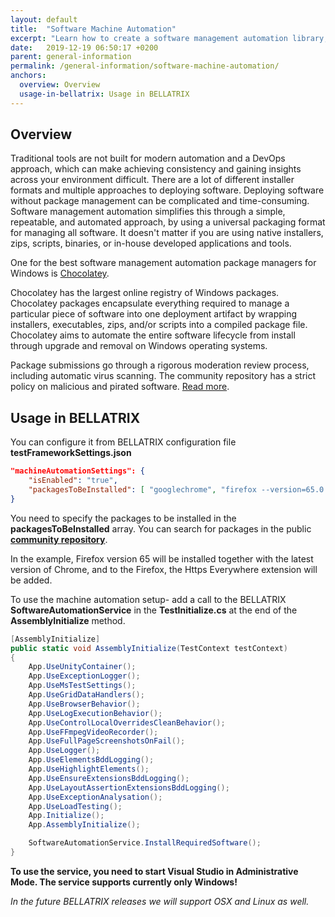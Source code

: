```yaml
---
layout: default
title:  "Software Machine Automation"
excerpt: "Learn how to create a software management automation library, allowing you to install/upgrade desired software such as browsers, extensions through code."
date:   2019-12-19 06:50:17 +0200
parent: general-information
permalink: /general-information/software-machine-automation/
anchors:
  overview: Overview
  usage-in-bellatrix: Usage in BELLATRIX
---
```

Overview
--------
Traditional tools are not built for modern automation and a DevOps approach, which can make achieving consistency and gaining insights across your environment difficult. There are a lot of different installer formats and multiple approaches to deploying software. Deploying software without package management can be complicated and time-consuming. Software management automation simplifies this through a simple, repeatable, and automated approach, by using a universal packaging format for managing all software. It doesn't matter if you are using native installers, zips, scripts, binaries, or in-house developed applications and tools.

One for the best software management automation package managers for Windows is [Chocolatey](https://chocolatey.org/). 

Chocolatey has the largest online registry of Windows packages. Chocolatey packages encapsulate everything required to manage a particular piece of software into one deployment artifact by wrapping installers, executables, zips, and/or scripts into a compiled package file. Chocolatey aims to automate the entire software lifecycle from install through upgrade and removal on Windows operating systems. 

Package submissions go through a rigorous moderation review process, including automatic virus scanning. The community repository has a strict policy on malicious and pirated software. [Read more](https://chocolatey.org/docs/moderation).

Usage in BELLATRIX
----------------------
You can configure it from BELLATRIX configuration file **testFrameworkSettings.json**
```json
"machineAutomationSettings": {
	"isEnabled": "true",
	"packagesToBeInstalled": [ "googlechrome", "firefox --version=65.0.2", "https-everywhere-firefox" ]
}
```
You need to specify the packages to be installed in the **packagesToBeInstalled** array. You can search for packages in the public **[community repository](https://chocolatey.org/)**.

In the example, Firefox version 65 will be installed together with the latest version of Chrome, and to the Firefox, the Https Everywhere extension will be added.

To use the machine automation setup- add a call to the BELLATRIX **SoftwareAutomationService** in the **TestInitialize.cs** at the end of the **AssemblyInitialize** method.

```csharp
[AssemblyInitialize]
public static void AssemblyInitialize(TestContext testContext)
{
    App.UseUnityContainer();
    App.UseExceptionLogger();
    App.UseMsTestSettings();
    App.UseGridDataHandlers();
    App.UseBrowserBehavior();
    App.UseLogExecutionBehavior();
    App.UseControlLocalOverridesCleanBehavior();
    App.UseFFmpegVideoRecorder();
    App.UseFullPageScreenshotsOnFail();
    App.UseLogger();
    App.UseElementsBddLogging();
    App.UseHighlightElements();
    App.UseEnsureExtensionsBddLogging();
    App.UseLayoutAssertionExtensionsBddLogging();
    App.UseExceptionAnalysation();
    App.UseLoadTesting();
    App.Initialize();
    App.AssemblyInitialize();

    SoftwareAutomationService.InstallRequiredSoftware();
}
```

**To use the service, you need to start Visual Studio in Administrative Mode. The service supports currently only Windows!**

*In the future BELLATRIX releases we will support OSX and Linux as well.*